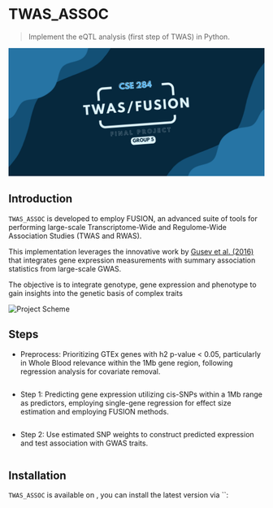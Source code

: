 # TWAS_ASSOC
>Implement the eQTL analysis (first step of TWAS) in Python.

![LOGO](/Image/TWASFUSION.png)
## Introduction
  `TWAS_ASSOC` is developed to employ FUSION, an advanced suite of tools for performing large-scale Transcriptome-Wide and Regulome-Wide Association Studies (TWAS and RWAS). 
 
  This implementation leverages the innovative work by [Gusev et al. (2016)](https://www.nature.com/articles/ng.3506) that integrates gene expression measurements with summary association statistics from large-scale GWAS. 
  
  The objective is to integrate genotype, gene expression and phenotype to gain insights into the genetic basis of complex traits

![Project Scheme](https://media.springernature.com/full/springer-static/image/art%3A10.1038%2Fng.3506/MediaObjects/41588_2016_Article_BFng3506_Fig1_HTML.jpg?as=webp)

## Steps
- Preprocess: Prioritizing GTEx genes with h2 p-value < 0.05, particularly in Whole Blood relevance within the 1Mb gene region, following regression analysis for covariate removal.
  ```

  ```
- Step 1: Predicting gene expression utilizing cis-SNPs within a 1Mb range as predictors, employing single-gene regression for effect size estimation and employing FUSION methods.
  ```

  ```
- Step 2: Use estimated SNP weights to construct predicted expression and test association with GWAS traits.
  ```

  ```
  

## Installation
`TWAS_ASSOC` is available on , you can install the latest version via ``:
```commandline

```
